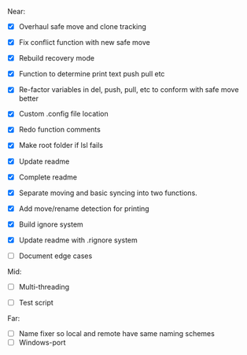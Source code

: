 Near:
- [x] Overhaul safe move and clone tracking
- [x] Fix conflict function with new safe move
- [x] Rebuild recovery mode
- [x] Function to determine print text push pull etc
- [x] Re-factor variables in del, push, pull, etc to conform with safe move better
- [x] Custom .config file location
- [x] Redo function comments 
- [x] Make root folder if lsl fails
- [x] Update readme
- [x] Complete readme
- [x] Separate moving and basic syncing into two functions.
- [x] Add move/rename detection for printing
- [x] Build ignore system
- [x] Update readme with .rignore system
- [ ] Document edge cases


Mid:
- [ ] Multi-threading
- [ ] Test script


Far:
- [ ] Name fixer so local and remote have same naming schemes
- [ ] Windows-port